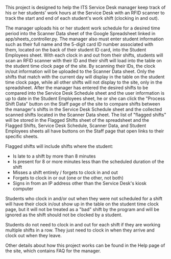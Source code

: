 This project is designed to help the ITS Service Desk manager keep track of his or her students' work hours at the
Service Desk with an RFID scanner to track the start and end of each student's work shift (clocking in and out).

The manager uploads his or her student work schedule for a desired time period into the Scanner Data sheet of the Google
Spreadsheet linked in app/sheets_controller.py. The manager also must enter student information such as their full name 
and the 5-digit card ID number associated with them, located on the back of their student ID card, into the Student
Employees sheet. With each clock in and out from their shifts, students will scan an RFID scanner with their ID and
their shift will load into the table on the student time clock page of the site. By scanning their IDs, the clock in/out
information will be uploaded to the Scanner Data sheet. Only the shifts that match with the current day will display in
the table on the student time clock page, while all other shifts will not display to the site, only in the spreadsheet.
After the manager has entered the desired shifts to be compared into the Service Desk Schedule sheet and the user
information is up to date in the Student Employees sheet, he or she can click the "Process Shift Data" button on the
Staff page of the site to compare shifts between the manager's shifts in the Service Desk Schedule sheet and the
collected scanned shifts located in the Scanner Data sheet. The list of "flagged shifts" will be stored in the Flagged
Shifts sheet of the spreadsheet and the Flagged Shifts, Service Desk Schedule, Scanner Data, and Student Employees
sheets all have buttons on the Staff page that open links to their specific sheets.

Flagged shifts will include shifts where the student:
* Is late to a shift by more than 8 minutes
* Is present for 8 or more minutes less than the scheduled duration of the shift
* Misses a shift entirely / forgets to clock in and out
* Forgets to clock in or out (one or the other, not both)
* Signs in from an IP address other than the Service Desk's kiosk computer

Students who clock in and/or out when they were not scheduled for a shift will have their clock in/out show up in the
table on the student time clock page, but it will not be treated as a "bad" shift by the program and will be ignored as
the shift should not be clocked by a student.

Students do not need to clock in and out for each shift if they are working multiple shifts in a row. They just need to
clock in when they arrive and clock out when they leave.

Other details about how this project works can be found in the Help page of the site, which contains FAQ for the
manager.